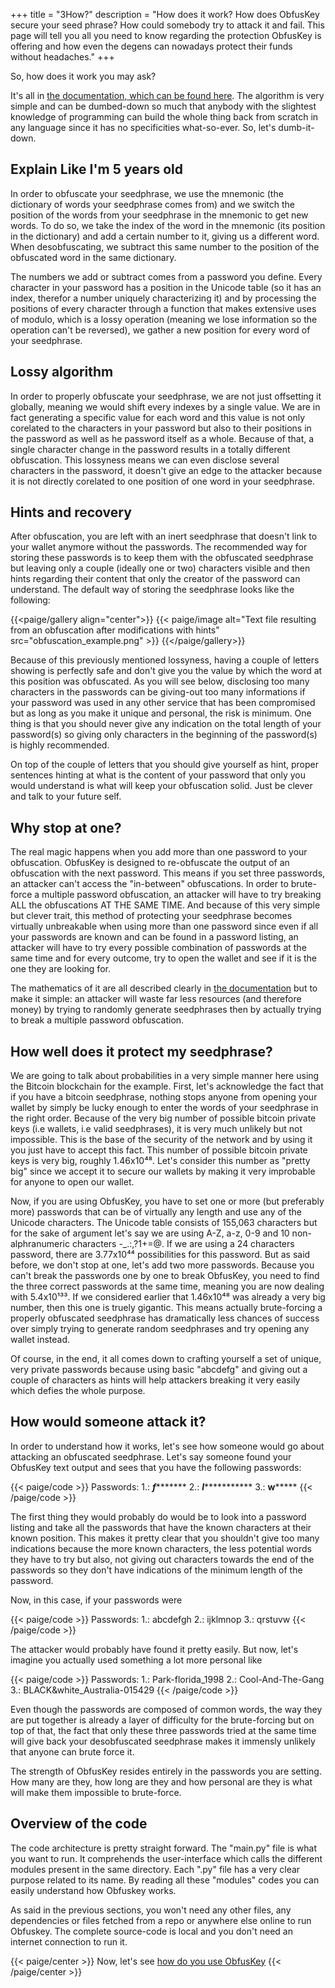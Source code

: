 +++
title = "3How?"
description = "How does it work? How does ObfusKey secure your seed phrase? How could somebody try to attack it and fail. This page will tell you all you need to know regarding the protection ObfusKey is offering and how even the degens can nowadays protect their funds without headaches."
+++

So, how does it work you may ask?

It's all in [the documentation, which can be found here](https://github.com/bujojo16/obfuskey/blob/master/Documentation/obfuskey.md). The algorithm is very simple and can be dumbed-down so much that anybody with the slightest knowledge of programming can build the whole thing back from scratch in any language since it has no specificities what-so-ever. So, let's dumb-it-down.

## Explain Like I'm 5 years old

In order to obfuscate your seedphrase, we use the mnemonic (the dictionary of words your seedphrase comes from) and we switch the position of the words from your seedphrase in the mnemonic to get new words. To do so, we take the index of the word in the mnemonic (its position in the dictionary) and add a certain number to it, giving us a different word. When desobfuscating, we subtract this same number to the position of the obfuscated word in the same dictionary.

The numbers we add or subtract comes from a password you define. Every character in your password has a position in the Unicode table (so it has an index, therefor a number uniquely characterizing it) and by processing the positions of every character through a function that makes extensive uses of modulo, which is a lossy operation (meaning we lose information so the operation can't be reversed), we gather a new position for every word of your seedphrase.

## Lossy algorithm

In order to properly obfuscate your seedphrase, we are not just offsetting it globally, meaning we would shift every indexes by a single value. We are in fact generating a specific value for each word and this value is not only corelated to the characters in your password but also to their positions in the password as well as he password itself as a whole. Because of that, a single character change in the password results in a totally different obfuscation. This lossyness means we can even disclose several characters in the password, it doesn't give an edge to the attacker because it is not directly corelated to one position of one word in your seedphrase. 

## Hints and recovery

After obfuscation, you are left with an inert seedphrase that doesn't link to your wallet anymore without the passwords. The recommended way for storing these passwords is to keep them with the obfuscated seedphrase but leaving only a couple (ideally one or two) characters visible and then hints regarding their content that only the creator of the password can understand. The default way of storing the seedphrase looks like the following:

{{<paige/gallery align="center">}}
{{< paige/image alt="Text file resulting from an obfuscation after modifications with hints" src="obfuscation_example.png" >}}
{{</paige/gallery>}}

Because of this previously mentioned lossyness, having a couple of letters showing is perfectly safe and don't give you the value by which the word at this position was obfuscated. As you will see below, disclosing too many characters in the passwords can be giving-out too many informations if your password was used in any other service that has been compromised but as long as you make it unique and personal, the risk is minimum. One thing is that you should never give any indication on the total length of your password(s) so giving only characters in the beginning of the password(s) is highly recommended.

On top of the couple of letters that you should give yourself as hint, proper sentences hinting at what is the content of your password that only you would understand is what will keep your obfuscation solid. Just be clever and talk to your future self. 

## Why stop at one?

The real magic happens when you add more than one password to your obfuscation. ObfusKey is designed to re-obfuscate the output of an obfuscation with the next password. This means if you set three passwords, an attacker can't access the "in-between" obfuscations. In order to brute-force a multiple password obfuscation, an attacker will have to try breaking ALL the obfuscations AT THE SAME TIME. And because of this very simple but clever trait, this method of protecting your seedphrase becomes virtually unbreakable when using more than one password since even if all your passwords are known and can be found in a password listing, an attacker will have to try every possible combination of passwords at the same time and for every outcome, try to open the wallet and see if it is the one they are looking for.

The mathematics of it are all described clearly in [the documentation](https://github.com/bujojo16/obfuskey/blob/master/Documentation/obfuskey.md) but to make it simple:
an attacker will waste far less resources (and therefore money) by trying to randomly generate seedphrases then by actually trying to break a multiple password obfuscation.

## How well does it protect my seedphrase?

We are going to talk about probabilities in a very simple manner here using the Bitcoin blockchain for the example. First, let's acknowledge the fact that if you have a bitcoin seedphrase, nothing stops anyone from opening your wallet by simply be lucky enough to enter the words of your seedphrase in the right order. Because of the very big number of possible bitcoin private keys (i.e wallets, i.e valid seedphrases), it is very much unlikely but not impossible. This is the base of the security of the network and by using it you just have to accept this fact. This number of possible bitcoin private keys is very big, roughly 1.46x10⁴⁸. Let's consider this number as "pretty big" since we accept it to secure our wallets by making it very improbable for anyone to open our wallet.

Now, if you are using ObfusKey, you have to set one or more (but preferably more) passwords that can be of virtually any length and use any of the Unicode characters. The Unicode table consists of 155,063 characters but for the sake of argument let's say we are using A-Z, a-z, 0-9 and 10 non-alphranumeric characters -_.:,?1+=@. If we are using a 24 characters password, there are 3.77x10⁴⁴ possibilities for this password. But as said before, we don't stop at one, let's add two more passwords. Because you can't break the passwords one by one to break ObfusKey, you need to find the three correct passwords at the same time, meaning you are now dealing with 5.4x10¹³³. If we considered earlier that 1.46x10⁴⁸ was already a very big number, then this one is truely gigantic. This means actually brute-forcing a properly obfuscated seedphrase has dramatically less chances of success over simply trying to generate random seedphrases and try opening any wallet instead.

Of course, in the end, it all comes down to crafting yourself a set of unique, very private passwords because using basic "abcdefg" and giving out a couple of characters as hints will help attackers breaking it very easily which defies the whole purpose.

## How would someone attack it?

In order to understand how it works, let's see how someone would go about attacking an obfuscated seedphrase. Let's say someone found your ObfusKey text output and sees that you have the following passwords:

{{< paige/code >}}
Passwords:
    1.: *****f************
    2.: ***l**************
    3.: ******w***********
{{< /paige/code >}}

The first thing they would probably do would be to look into a password listing and take all the passwords that have the known characters at their known position. This makes it pretty clear that you shouldn't give too many indications because the more known characters, the less potential words they have to try but also, not giving out characters towards the end of the passwords so they don't have indications of the minimum length of the password.

Now, in this case, if your passwords were

{{< paige/code >}}
Passwords:
    1.: abcdefgh
    2.: ijklmnop
    3.: qrstuvw
{{< /paige/code >}}

The attacker would probably have found it pretty easily. But now, let's imagine you actually used something a lot more personal like

{{< paige/code >}}
Passwords:
    1.: Park-florida_1998
    2.: Cool-And-The-Gang
    3.: BLACK&white_Australia-015429
{{< /paige/code >}}

Even though the passwords are composed of common words, the way they are put together is already a layer of difficulty for the brute-forcing but on top of that, the fact that only these three passwords tried at the same time will give back your desobfuscated seedphrase makes it immensly unlikely that anyone can brute force it.

The strength of ObfusKey resides entirely in the passwords you are setting. How many are they, how long are they and how personal are they is what will make them impossible to brute-force.

## Overview of the code

The code architecture is pretty straight forward. The "main.py" file is what you want to run. It comprehends the user-interface which calls the different modules present in the same directory. Each ".py" file has a very clear purpose related to its name. By reading all these "modules" codes you can easily understand how Obfuskey works.

As said in the previous sections, you won't need any other files, any dependencies or files fetched from a repo or anywhere else online to run Obfuskey. The complete source-code is local and you don't need an internet connection to run it.

{{< paige/center >}}
Now, let's see [how do you use ObfusKey](../4howto)
{{< /paige/center >}}
